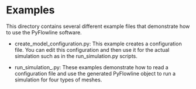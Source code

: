 # Examples

This directory contains several different example files that demonstrate how to use the PyFlowline software.

- create_model_configuration.py: This example creates a configuration file. You can edit this configuration and then use it for the actual simulation such as in the run_simulation.py scripts.

- run_simulation_<meshtype>.py: These examples demonstrate how to read a configuration file and use the generated PyFlowline object to run a simulation for four types of meshes.
